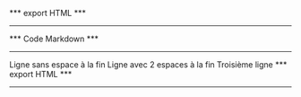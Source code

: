 *** export HTML ***
*******************
<Title>Cahier de suivi du projet de Alexis DUBARRY</Title>


*** Code Markdown ***
*********************

Ligne sans espace à la fin
Ligne avec 2 espaces à la fin
Troisième ligne
*** export HTML ***
*******************
